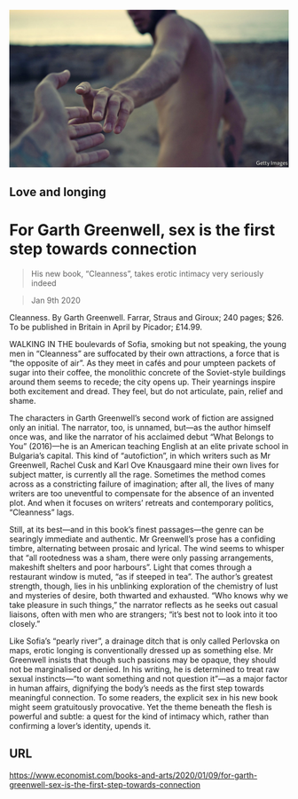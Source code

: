 ![](./images/20200111_BKP003_0.jpg)

## Love and longing

# For Garth Greenwell, sex is the first step towards connection

> His new book, “Cleanness”, takes erotic intimacy very seriously indeed

> Jan 9th 2020

Cleanness. By Garth Greenwell. Farrar, Straus and Giroux; 240 pages; $26. To be published in Britain in April by Picador; £14.99.

WALKING IN THE boulevards of Sofia, smoking but not speaking, the young men in “Cleanness” are suffocated by their own attractions, a force that is “the opposite of air”. As they meet in cafés and pour umpteen packets of sugar into their coffee, the monolithic concrete of the Soviet-style buildings around them seems to recede; the city opens up. Their yearnings inspire both excitement and dread. They feel, but do not articulate, pain, relief and shame.

The characters in Garth Greenwell’s second work of fiction are assigned only an initial. The narrator, too, is unnamed, but—as the author himself once was, and like the narrator of his acclaimed debut “What Belongs to You” (2016)—he is an American teaching English at an elite private school in Bulgaria’s capital. This kind of “autofiction”, in which writers such as Mr Greenwell, Rachel Cusk and Karl Ove Knausgaard mine their own lives for subject matter, is currently all the rage. Sometimes the method comes across as a constricting failure of imagination; after all, the lives of many writers are too uneventful to compensate for the absence of an invented plot. And when it focuses on writers’ retreats and contemporary politics, “Cleanness” lags.

Still, at its best—and in this book’s finest passages—the genre can be searingly immediate and authentic. Mr Greenwell’s prose has a confiding timbre, alternating between prosaic and lyrical. The wind seems to whisper that “all rootedness was a sham, there were only passing arrangements, makeshift shelters and poor harbours”. Light that comes through a restaurant window is muted, “as if steeped in tea”. The author’s greatest strength, though, lies in his unblinking exploration of the chemistry of lust and mysteries of desire, both thwarted and exhausted. “Who knows why we take pleasure in such things,” the narrator reflects as he seeks out casual liaisons, often with men who are strangers; “it’s best not to look into it too closely.”

Like Sofia’s “pearly river”, a drainage ditch that is only called Perlovska on maps, erotic longing is conventionally dressed up as something else. Mr Greenwell insists that though such passions may be opaque, they should not be marginalised or denied. In his writing, he is determined to treat raw sexual instincts—“to want something and not question it”—as a major factor in human affairs, dignifying the body’s needs as the first step towards meaningful connection. To some readers, the explicit sex in his new book might seem gratuitously provocative. Yet the theme beneath the flesh is powerful and subtle: a quest for the kind of intimacy which, rather than confirming a lover’s identity, upends it.

## URL

https://www.economist.com/books-and-arts/2020/01/09/for-garth-greenwell-sex-is-the-first-step-towards-connection
